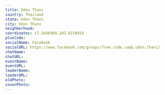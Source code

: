 ```yaml
---
title: Udon Thani
country: Thailand
state: Udon Thani
city: Udon Thani
neighborhood: 
coordinates: 17.3646969,102.8158924
plusCode:
socialName: Facebook
socialURL: https://www.facebook.com/groups/free.code.camp.udon.thani/
chatName:
chatURL:
eventName:
eventURL:
leaderName:
leaderURL:
oldPhoto: 
coverPhoto:
---
```

